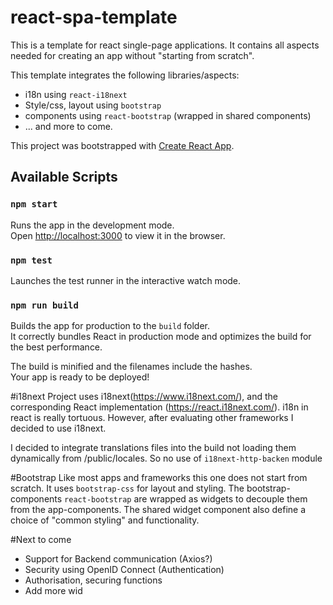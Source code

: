 # react-spa-template
This is a template for react single-page applications. It contains all aspects needed for creating an app 
without "starting from scratch".

This template integrates the following libraries/aspects:
* i18n using `react-i18next`
* Style/css, layout using `bootstrap`
* components using `react-bootstrap` (wrapped in shared components)  
* ... and more to come.

This project was bootstrapped with [Create React App](https://github.com/facebook/create-react-app).

## Available Scripts

### `npm start`

Runs the app in the development mode.<br />
Open [http://localhost:3000](http://localhost:3000) to view it in the browser.

### `npm test`

Launches the test runner in the interactive watch mode.<br />

### `npm run build`

Builds the app for production to the `build` folder.<br />
It correctly bundles React in production mode and optimizes the build for the best performance.

The build is minified and the filenames include the hashes.<br />
Your app is ready to be deployed!

#i18next
Project uses i18next(https://www.i18next.com/), and the corresponding React implementation (https://react.i18next.com/). 
i18n in react is really tortuous. However, after evaluating other frameworks I decided to use i18next.  

I decided to integrate translations files into the build not loading them dynamically from /public/locales. So no use of `i18next-http-backen` module

#Bootstrap
Like most apps and frameworks this one does not start from scratch. It uses `bootstrap-css` for layout and styling. 
The bootstrap-components `react-bootstrap` are wrapped as widgets to decouple them from the app-components. The shared 
widget component also define a choice of "common styling" and functionality.

#Next to come
* Support for Backend communication (Axios?)
* Security using OpenID Connect (Authentication)
* Authorisation, securing functions
* Add more wid  